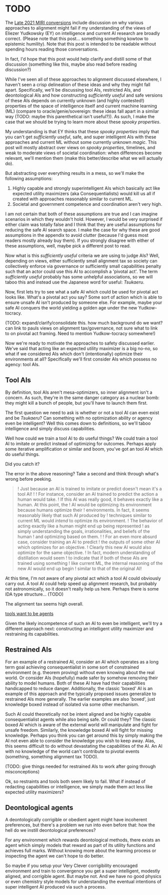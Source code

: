 # TODO

The [Late 2021 MIRI conversions](https://www.lesswrong.com/s/n945eovrA3oDueqtq)
include discussion on why various approaches to alignment might fail
if my understanding of the views of Eliezer Yudkowsky (EY) on intelligence and
current AI research are broadly correct. (Please note that this post... something
something kowtow to epistemic humility).
Note that this post is intended to be readable without spending hours reading
those conversations. 

In fact, I'd hope that this post would help clarify and
distill some of that discussion (something like this, maybe also read before reading discussion?)

While I've seen all of these approaches to alignment discussed elsewhere,
I haven't seen a crisp delineation of these ideas and why they might fall
apart. Specifically, we'll be discussing tool AIs, restricted AIs, and deontological AIs
and how constructing _sufficiently useful_ and safe versions of these
AIs depends on currently unknown (and highly contested!) properties of
the space of intelligence itself and current machine learning (ML) 
(compare to oracle/genie/sovereign: these ideas fall apart in a similar way (TODO: maybe this parenthetical isn't useful?)).
As such, I make the case that we should be trying to learn more about these _spooky properties_.

My understanding is that EY thinks that these _spooky properties_ imply that
you can't get _sufficiently useful_, safe, and super intelligent AIs with these
approaches and current ML without some currently unknown *magic*.
This post will mostly abstract over views on _spooky properties_, timelines, and weak to moderate views
of societal coordination: when
differences become relevant, we'll mention them (make this better/describe what
we will actually do). 

<!-- This post is unfortunately unfocused, but there are two main aims: -->
<!-- - Abstracting/categorizing types of safe AI and why those types may fail. -->
<!-- - Making the case that we should be studying whether or not current approaches -->
<!--   can result in deontological agents and how that scales with capabilities. -->


But abstracting over everything results in a mess, so we'll make the following
assumptions:
1. Highly capable and strongly superintelligent AIs which basically act like
   expected utility maximizers (aka Consequentialists) would kill us all if
   created with approaches reasonably similar to current ML.
2. Societal and government competence and coordination aren't very high.

I am not certain that both of these assumptions are true and I can imagine
scenarios in which they wouldn't hold. However, I would be very surprised if
either claim was totally false and I think that they are useful assumptions for
reducing the safe AI search space. I make the case for why these are good
assumptions in the appendix to avoid clutter (because I'd guess most readers
mostly already buy them). If you strongly disagree with either of these
assumptions, well, maybe pick a different post to read.

Now what is this _sufficiently useful_ criteria we are using to judge AIs?
Well, depending on views, either sufficiently small alignment tax so society
can collectively enforce via governance or sufficiently small capabilities
penalty such that an actor could use this AI to accomplish a 'pivotal act'.
The term _sufficiently useful_ probably has some unhelpful associations,
so we will taboo this and instead use the Japanese word for
useful: _Tsukaeru_. 
<!-- While we're at it, we'll pull this word into the hellscape which is the English -->
<!-- grammatical system to make writing more convenient (TOO much I think?) -->

<!-- Something something, criteria including discussion of pivotal act. -->

Now, first lets try to see what a safe AI which could be used for pivotal act looks like.
What's a pivotal act you say? Some sort of action which is able to ensure unsafe AI isn't produced by someone else.
For example, maybe your safe AI conquers the world yielding a golden age under the new Yudkow-tocracy.

(TODO: expand/clarify/consolidate this. how much background do we want? can link to pauls
views on alignment tax/governance, not sure what to link to on pivotal act
framing. Need to mention Yudkow-tocracy somewhere!)

Now we're ready to motivate the approaches to safety discussed earlier. We've
said that acting like an expected utility maximizer is a big no-no, so what if
we considered AIs which don't (intentionally) optimize their environments at
all? Specifically we'll first consider AIs which possess no agency: tool AIs. 

## Tool AIs

By definition, tool AIs aren't mesa-optimizers, so inner alignment isn't a concern.
As such, they're in the same danger category as a nuclear bomb: they might kill
a bunch of people, but you'll have to launch them first.

The first question we need to ask is whether or not a tool AI can even exist and be _Tsukaeru_?
Can something with no optimization ability or agency even be intelligent?
Well this comes down to definitions, so we'll taboo intelligence and simply discuss
capabilities.

<!-- Ok so maybe below is obvious and a waste of time? -->

Well how could we train a tool AI to do useful things? We could train a tool AI
to imitate or predict instead of optimizing for outcomes. Perhaps apply some
iterative amplification or similar and boom, you've got an tool AI which do
useful things.

Did you catch it?

The error in the above reasoning? Take a second and think through what's
wrong before peeking.

>! Just because an AI is trained to imitate or predict doesn't mean it's a tool AI!
>!
>! For instance, consider an AI trained to predict the action a human would take.
>! If this AI was really good, it behaves exactly like a human. At this point, the
>! AI would be optimizing its environment because humans optimize their
>! environments. In fact, it seems reasonably likely that such AI produced by
>! techniques similar to current ML would _intend_ to optimize its environment.
>! The behavior of acting exactly like a human might end up being represented
>! as simply understanding the goals, irrationalities, and beliefs of the human
>! and optimizing based on them.
>! 
>! For an even more absurd case, consider training an AI to predict
>! the outputs of some other AI which optimizes for an objective.
>! Clearly this new AI would also optimize for the same objective.
>! In fact, modern understanding of distillation would seem
>! to indicate that if both of these AIs are trained using something
>! like current ML, the internal reasoning of the new AI would end up begin
>! similar to that of the original AI!



<!-- Hmm, maybe show IDA fallacy? -->

At this time, I'm not aware of any pivotal act which a tool AI could obviously
carry out. A tool AI could help speed up alignment research, but probably not
astronomically, so it doesn't really help us here. 
Perhaps there is some IDA type structure... (TODO)

The alignment tax seems high overall.

[tools want to be agents](https://www.gwern.net/Tool-AI)

Given the likely incompetence of such an AI to even be intelligent,
we'll try a different approach next: 
constructing an intelligent utility maximizer and restraining
its capabilities.


## Restrained AIs

For an example of a restrained AI, consider an AI which operates
as a long term goal achieving consequentialist in some sort of
constrained environment (e.g. theorem proving) without even
knowing about the real world. Or consider AIs (hopefully) made safer
by somehow removing their ability to model humans.
Both of these AI have had their capabilities handicapped to reduce danger.
Additionally, the classic 'boxed' AI is an example of this approach and the
typically proposed issues generalize to restrained AIs more generally.
The earlier examples are also 'boxed', just knowledge boxed
instead of isolated via some other mechanism.

Such AI could theoretically not be intent aligned and be highly
capable consequentialist agents while also being safe.
Or could they?
The classic boxed AI which is aware of the external world will manipulate
and fight for unsafe freedom.
Similarly, the knowledge boxed AI will fight for missing knowledge. Perhaps you
think you can get around this by simply making the AI not even able to consider
the knowledge you wish to keep away. Alas, this seems difficult to do
without devastating the capabilities of the AI. An AI with
no knowledge of the world can't contribute to pivotal events (something, something
alignment tax TODO).

(TODO: give things needed for restrained AIs to work after going through
misconceptions)

Ok, so restraints and tools both seem likely to fail. What if
instead of redacting capabilities or intelligence, we simply made
them act less like expected utility maximizers?

## Deontological agents

A deontologically corrigible or obedient agent might have
incoherent preferences, but there's a problem we run into even
before that: how the hell do we instill deontological preferences?

For any environment which rewards deontological methods, there
exists an agent which simply models that reward as part of its
utility functions and achieves full marks.
Without knowing more about the learning process or inspecting the agent
we can't hope to do better.

So maybe if you setup your Very Clever corrigibility encouraged environment
and train to convergence you get a super intelligent, modestly aligned,
and corrigible agent. But maybe not. And we have no good physics
or even chemistry style models for understanding the eventual intentions
of super intelligent AI produced via such a process.
